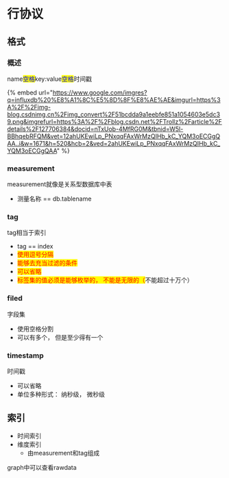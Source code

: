 # 行协议

## 格式

### 概述

name<mark style="color:blue;">空格</mark>key:value<mark style="color:blue;">空格</mark>时间戳



{% embed url="https://www.google.com/imgres?q=influxdb%20%E8%A1%8C%E5%8D%8F%E8%AE%AE&imgurl=https%3A%2F%2Fimg-blog.csdnimg.cn%2Fimg_convert%2F51bcdda9a1eebfe851a1054603e5dc39.png&imgrefurl=https%3A%2F%2Fblog.csdn.net%2FTrollz%2Farticle%2Fdetails%2F127706384&docid=nTxUob-4MfRG0M&tbnid=W5l-BBhqebRFQM&vet=12ahUKEwiLp_PNxqqFAxWrMzQIHb_kC_YQM3oECGgQAA..i&w=1671&h=520&hcb=2&ved=2ahUKEwiLp_PNxqqFAxWrMzQIHb_kC_YQM3oECGgQAA" %}

### measurement

measurement就像是关系型数据库中表

* 测量名称 == db.tablename

### tag

tag相当于索引

* tag == index
* <mark style="color:red;">使用逗号分隔</mark>
* <mark style="color:red;">能够去充当过滤的条件</mark>
* <mark style="color:red;">可以省略</mark>
* <mark style="color:red;">标签集的值必须是能够枚举的， 不能是无限的（</mark>不能超过十万个）



### filed

字段集

* 使用空格分割
* 可以有多个， 但是至少得有一个

### timestamp

时间戳

* 可以省略
* 单位多种形式： 纳秒级， 微秒级



## 索引

* 时间索引
* 维度索引
  * 由measurement和tag组成















graph中可以查看rawdata



